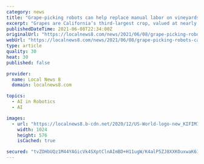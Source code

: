 ```yaml
---
category: news
title: "Grape-picking robots can help replace manual labor on vineyards, UC Davis research shows"
excerpt: "Grapes are California’s third-largest crop, valued at nearly $6 billion a year. There’s growing concern this season that there may not be enough people to work in the fields, but those workers may not be needed much longer."
publishedDateTime: 2021-06-08T22:34:00Z
originalUrl: "https://localnews8.com/news/2021/06/08/grape-picking-robots-can-help-replace-manual-labor-on-vineyards-uc-davis-research-shows/"
webUrl: "https://localnews8.com/news/2021/06/08/grape-picking-robots-can-help-replace-manual-labor-on-vineyards-uc-davis-research-shows/"
type: article
quality: 30
heat: 30
published: false

provider:
  name: Local News 8
  domain: localnews8.com

topics:
  - AI in Robotics
  - AI

images:
  - url: "https://localnews8.b-cdn.net/2020/12/US-World-logo-new_KIFIMIFI.jpg"
    width: 1024
    height: 576
    isCached: true

secured: "tvZOHbUQz1M44YAGicVk4SXptClnAImBD+H11ugW/K4alP5ZJ8XXKOuxwaK61b8pXmDmTKW+bjnBhCpenNzXCQrDSJSAh3B8U0UbKHEWMMo8rApfQKA8FdF9pfviwh5+zHte68NOGa1KmQiX6rw5dbr4ogVM/sqEx3oxWUnz431s0eALxVW+shrtFvb8AC77Ae53sIgdIiGXeuHlo1lo4qt/T1h8g6+jhFUwG5Qhv0L6L2q/bbUC9vnnJO+SAqg9YZx+MpUskUP2mIn1ZaYl9KfRxdYSTPsDa0+82JJVxJkw9gRi/EHXxkG3zxMheVvW6NCS3dMekLKBxCPp4PJJqThM/h2140ub4MAaVZBuQzg=;aVrETRFlcpRKGh0mJ2n4vA=="
---
```


